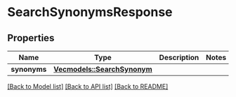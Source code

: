 # SearchSynonymsResponse

## Properties

Name | Type | Description | Notes
------------ | ------------- | ------------- | -------------
**synonyms** | [**Vec<models::SearchSynonym>**](SearchSynonym.md) |  | 

[[Back to Model list]](../README.md#documentation-for-models) [[Back to API list]](../README.md#documentation-for-api-endpoints) [[Back to README]](../README.md)


